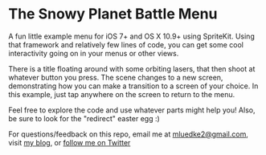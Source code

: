 The Snowy Planet Battle Menu
============================

A fun little example menu for iOS 7+ and OS X 10.9+ using SpriteKit. Using that framework and relatively few lines of code, you can get some cool interactivity going on in your menus or other views.

There is a title floating around with some orbiting lasers, that then shoot at whatever button you press. The scene changes to a new screen, demonstrating how you can make a transition to a screen of your choice. In this example, just tap anywhere on the screen to return to the menu.

Feel free to explore the code and use whatever parts might help you! Also, be sure to look for the "redirect" easter egg :)

For questions/feedback on this repo, email me at mluedke2@gmail.com, visit [my blog](http://www.mattluedke.com), or [follow me on Twitter](https://twitter.com/matt_luedke)
